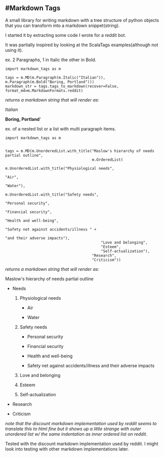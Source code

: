 #Markdown Tags
-----

A small library for writing markdown with a tree structure of python objects that you can transform into a
markdown snippet(string).

I started it by extracting some code I wrote for a reddit bot.

It was partially inspired by looking at the ScalaTags examples(although not using it).

ex. 2 Paragraphs, 1 in Italic the other in Bold.

    import markdown_tags as m

    tags = m.MD(m.Paragraph(m.Italic("Italian")), m.Paragraph(m.Bold("Boring, Portland")))
    markdown_str = tags.tags_to_markdown(recover=False, format_md=m.MarkdownFormats.reddit)

*returns a markdown string that will render as:*

*Italian*

**Boring, Portland**'

ex. of a nested list or a list with multi paragraph items.

    import markdown_tags as m


    tags = m.MD(m.UnorderedList.with_title("Maslow's hierarchy of needs partial outline",
                                           m.OrderedList(
                                               m.UnorderedList.with_title("Physiological needs",
                                                                          "Air",
                                                                          "Water"),
                                               m.UnorderedList.with_title("Safety needs",
                                                                          "Personal security",
                                                                          "Financial security",
                                                                          "Health and well-being",
                                                                          "Safety net against accidents/illness " +
                                                                            "and their adverse impacts"),
                                               "Love and belonging",
                                               "Esteem",
                                               "Self-actualization"),
                                           "Research",
                                           "Criticism"))

*returns a markdown string that will render as:*



Maslow's hierarchy of needs partial outline

+ Needs

    1. Physiological needs

        + Air

        + Water

    2. Safety needs

        + Personal security

        + Financial security

        + Health and well-being

        + Safety net against accidents/illness and their adverse impacts

    3. Love and belonging

    4. Esteem

    5. Self-actualization

+ Research

+ Criticism


*note that the discount markdown implementation used by reddit seems to translate this to html fine but it shows up
a little strange with outer unordered list w/ the same indentation as inner ordered list on reddit.*

Tested with the discount markdown implementation used by reddit.
I might look into testing with other markdown implementations later.
